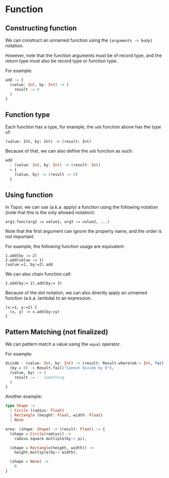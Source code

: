 # Function

## Constructing function
We can construct an unnamed function using the `{arguments -> body}` notation.

However, note that the function arguments must be of record type, and the return type must also be record type or function type.

For example:
```hs
add := {
  (value: Int, by: Int) -> (
    result := 0
  )
}
```

## Function type
Each function has a type, for example, the `add` function above has the type of:
```
(value: Int, by: Int) -> (result: Int)
```

Because of that, we can also define the `add` function as such:
```hs
add 
  : (value: Int, by: Int) -> (result: Int)
  = {
    (value, by) -> (result := 0)
  }
```

## Using function
In Topoi, we can use (a.k.a. apply) a function using the following notation (note that this is the only allowed notation):
```
arg1.func(arg2 := value1, arg3 := value2, ...)
```
Note that the first argument can ignore the property name, and the order is not important.

For example, the following function usage are equivalent:
```
1.add(by := 2)
2.add(value := 1)
(value:=1, by:=2).add
```

We can also chain function call:
```
1.add(by:= 2).add(by:= 3) 
```

Because of the dot notation, we can also directly apply an unnamed function (a.k.a. lambda) to an expression.

```
(x:=1, y:=2).{
  (x, y) -> x.add(by:=y)
}
```

## Pattern Matching (not finalized)
We can pattern match a value using the `equal` operator.

For example:
```hs
divide : (value: Int, by: Int) -> (result: Result.where(ok:= Int, fail:= String)) := {
  (by = 0) -> Result.fail("Cannot divide by 0"),
  (value, by) -> (
    result := -- something
  )
}
```

Another example:
```hs
type Shape := 
  | Circle (radius: Float)
  | Rectangle (height: Float, width: Float)
  | None

area: (shape: Shape) -> (result: Float) := {
  (shape = Circle(radius)) -> 
    radius.square.multiple(by:= pi),

  (shape = Rectangle(height, width)) ->
    height.multiple(by:= width),

  (shape = None) ->
    0
}
```
